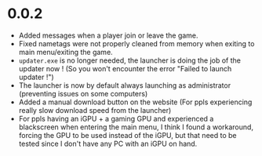 # 0.0.2

* Added messages when a player join or leave the game.
* Fixed nametags were not properly cleaned from memory when exiting to main menu/exiting the game.
* `updater.exe` is no longer needed, the launcher is doing the job of the updater now ! (So you won't encounter the error "Failed to launch updater !")
* The launcher is now by default always launching as administrator (preventing issues on some computers)
* Added a manual download button on the website (For ppls experiencing really slow download speed from the launcher)
* For ppls having an iGPU + a gaming GPU and experienced a blackscreen when entering the main menu, I think I found a workaround, forcing the GPU to be used instead of the iGPU, but that need to be tested since I don't have any PC with an iGPU on hand.
